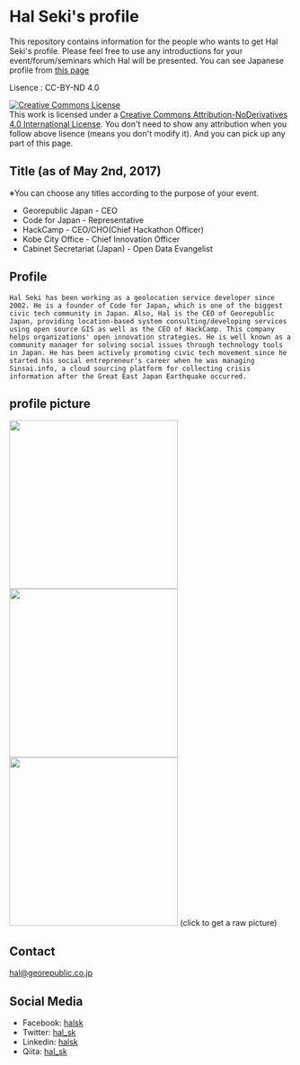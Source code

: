 # Hal Seki's profile

This repository contains information for the people who wants to get Hal Seki's profile. Please feel free to use any introductions for your event/forum/seminars which Hal will be presented. You can see Japanese profile from [this page](README.md)

Lisence : CC-BY-ND 4.0

<a rel="license" href="http://creativecommons.org/licenses/by-nd/4.0/"><img alt="Creative Commons License" style="border-width:0" src="https://i.creativecommons.org/l/by-nd/4.0/88x31.png" /></a><br />This work is licensed under a <a rel="license" href="http://creativecommons.org/licenses/by-nd/4.0/">Creative Commons Attribution-NoDerivatives 4.0 International License</a>.
You don't need to show any attribution when you follow above lisence (means you don't modify it). And you can pick up any part of this page.

## Title (as of May 2nd, 2017)
※You can choose any titles according to the purpose of your event.
* Georepublic Japan - CEO
* Code for Japan - Representative
* HackCamp - CEO/CHO(Chief Hackathon Officer)
* Kobe City Office - Chief Innovation Officer
* Cabinet Secretariat (Japan) - Open Data Evangelist

## Profile

```
Hal Seki has been working as a geolocation service developer since 2002. He is a founder of Code for Japan, which is one of the biggest civic tech community in Japan. Also, Hal is the CEO of Georepublic Japan, providing location-based system consulting/developing services using open source GIS as well as the CEO of HackCamp. This company helps organizations' open innovation strategies. He is well known as a community manager for solving social issues through technology tools in Japan. He has been actively promoting civic tech movement since he started his social entrepreneur's career when he was managing Sinsai.info, a cloud sourcing platform for collecting crisis information after the Great East Japan Earthquake occurred.
```
## profile picture

<a href="https://raw.githubusercontent.com/halsk/profile/master/images/profile_image.jpg"><img src="https://raw.githubusercontent.com/halsk/profile/master/images/profile_image.jpg" width="300px"></a>
<a href="https://raw.githubusercontent.com/halsk/profile/master/images/profile_image2.jpg"><img src="https://raw.githubusercontent.com/halsk/profile/master/images/profile_image2.jpg" width="300px"></a>
<a href="https://raw.githubusercontent.com/halsk/profile/master/images/profile_image3.jpg"><img src="https://raw.githubusercontent.com/halsk/profile/master/images/profile_image3.jpg" width="300px"></a>
(click to get a raw picture)

## Contact

hal@georepublic.co.jp

## Social Media

* Facebook: [halsk](https://www.facebook.com/halsk)
* Twitter: [hal_sk](https://twitter.com/hal_sk)
* Linkedin: [halsk](https://www.linkedin.com/in/halsk/)
* Qiita: [hal_sk](http://qiita.com/hal_sk)


